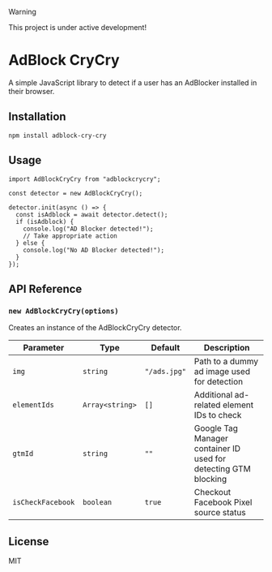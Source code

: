 > [!WARNING]
>
> This project is under active development!

# AdBlock CryCry

A simple JavaScript library to detect if a user has an AdBlocker installed in their browser.

## Installation

```
npm install adblock-cry-cry
```

## Usage

```=js
import AdBlockCryCry from "adblockcrycry";

const detector = new AdBlockCryCry();

detector.init(async () => {
  const isAdblock = await detector.detect();
  if (isAdblock) {
    console.log("AD Blocker detected!");
    // Take appropriate action
  } else {
    console.log("No AD Blocker detected!");
  }
});

```

## API Reference

### `new AdBlockCryCry(options)`

Creates an instance of the AdBlockCryCry detector.

| Parameter         | Type            | Default      | Description                                                     |
| ----------------- | --------------- | ------------ | --------------------------------------------------------------- |
| `img`             | `string`        | `"/ads.jpg"` | Path to a dummy ad image used for detection                     |
| `elementIds`      | `Array<string>` | `[]`         | Additional ad-related element IDs to check                      |
| `gtmId`           | `string`        | `""`         | Google Tag Manager container ID used for detecting GTM blocking |
| `isCheckFacebook` | `boolean`       | `true`       | Checkout Facebook Pixel source status                           |

## License

MIT
